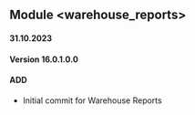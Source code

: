 ## Module <warehouse_reports>

#### 31.10.2023
#### Version 16.0.1.0.0
#### ADD
- Initial commit for Warehouse Reports
